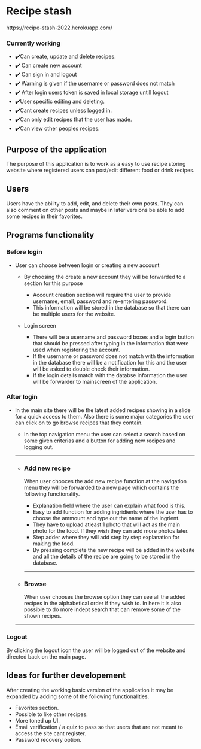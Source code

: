 <h1>Recipe stash</h1>
https://recipe-stash-2022.herokuapp.com/
<h3>Currently working</h3>

- :heavy_check_mark:Can create, update and delete recipes.
- :heavy_check_mark: Can create new account
- :heavy_check_mark: Can sign in and logout
- :heavy_check_mark: Warning is given if the username or password does not match
- :heavy_check_mark: After login users token is saved in local storage untill logout
- :heavy_check_mark:User specific editing and deleting.
- :heavy_check_mark:Cant create recipes unless logged in.
- :heavy_check_mark:Can only edit recipes that the user has made.
- :heavy_check_mark:Can view other peoples recipes.

<h2>Purpose of the application</h2>
The purpose of this application is to work as a easy to use recipe storing website where registered users can post/edit different food or drink recipes.

<h2>Users</h2>
Users have the ability to add, edit, and delete their own posts. They can also comment on other posts and maybe in later versions be able to add some recipes in their favorites.

<h2>Programs functionality</h2>
<h3>Before login</h3>

- User can choose between login or creating a new account
  - By choosing the create a new account they will be forwarded to a section for this purpose
    - Account creation section will require the user to provide username, email, password and re-entering password.
    - This information will be stored in the database so that there can be multiple users for the website.
  
   - Login screen
      - There will be a username and password boxes and a login button that should be pressed after typing in the information that were used when registering the account.
      - If the username or password does not match with the information in the database there will be a notification for this and the user will be asked to double check their information.
      - If the login details match with the databse information the user will be forwarder to mainscreen of the application.

<h3>After login</h3>

  - In the main site there will be the latest added recipes showing in a slide for a quick access to them. Also there is some major categories the user can click on to go browse recipes that they contain.
    - In the top navigation menu the user can select a search based on some given criterias and a button for adding new recipes and logging out.
     ---
     - <h3>Add new recipe</h3>
       
       When user chooces the add new recipe function at the navigation menu they will be forwarded to a new page which contains the following functionality.
        
        - Explanation field where the user can explain what food is this.
        - Easy to add function for adding ingridients where the user has to choose the ammount and type out the name of the ingrient.
        - They have to upload atleast 1 photo that will act as the main photo for the food. If they wish they can add more photos later.
        - Step adder where they will add step by step explanation for making the food.
        - By pressing complete the new recipe will be added in the website and all the details of the recipe are going to be stored in the database.
       ---
       
      - <h3>Browse</h3>
      
        When user chooses the browse option they can see all the added recipes in the alphabetical order if they wish to. In here it is also possible to do more indept search that can remove some of the shown recipes.
      
      ---
<h3>Logout</h3> 

By clicking the logout icon the user will be logged out of the website and directed back on the main page.

<h2>Ideas for further developement</h2>

After creating the working basic version of the application it may be expanded by adding some of the following functionalities.
- Favorites section.
- Possible to like other recipes.
- More toned up UI.
- Email verification / a quiz to pass so that users that are not meant to access the site cant register.
- Password recovery option.
